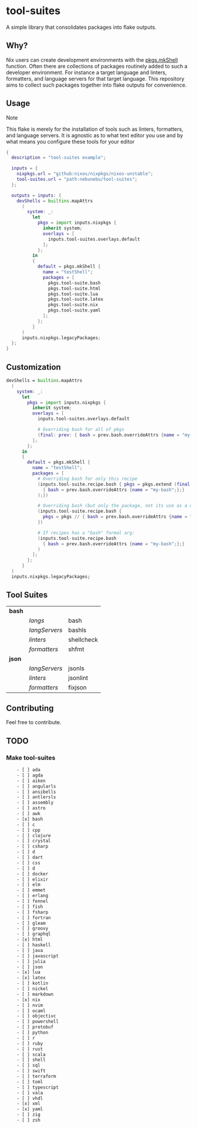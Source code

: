 # tool-suites

A simple library that consolidates packages into flake
outputs.

## Why?

Nix users can create development environments with the [pkgs.mkShell](https://ryantm.github.io/nixpkgs/builders/special/mkshell/)
function. Often there are collections of packages routinely added to such a
developer environment. For instance a target language and linters, formatters,
and language servers for that target language. This repository aims to collect
such packages together into flake outputs for convenience.

## Usage

> [!Note]
> This flake is merely for the installation of tools such as linters,
> formatters, and language servers. It is agnostic as to what text editor you
> use and by what means you configure these tools for your editor

```nix
{
  description = "tool-suites example";

  inputs = {
    nixpkgs.url = "github:nixos/nixpkgs/nixos-unstable";
    tool-suites.url = "path:nebunebu/tool-suites";
  };

  outputs = inputs: {
    devShells = builtins.mapAttrs
      (
        system: _:
          let
            pkgs = import inputs.nixpkgs {
              inherit system;
              overlays = [
                inputs.tool-suites.overlays.default
              ];
            };
          in
          {
            default = pkgs.mkShell {
              name = "testShell";
              packages = [
                pkgs.tool-suite.bash
                pkgs.tool-suite.html
                pkgs.tool-suite.lua
                pkgs.tool-suite.latex
                pkgs.tool-suite.nix
                pkgs.tool-suite.yaml
              ];
            };
          }
      )
      inputs.nixpkgs.legacyPackages;
  };
}
```

## Customization

<!-- FIX: elaborate for clarity -->

```nix
devShells = builtins.mapAttrs
  (
    system: _:
      let
        pkgs = import inputs.nixpkgs {
          inherit system;
          overlays = [
            inputs.tool-suites.overlays.default

            # Overriding bash for all of pkgs
            (final: prev: { bash = prev.bash.overrideAttrs {name = "my-bash";};})
          ];
        };
      in
      {
        default = pkgs.mkShell {
          name = "testShell";
          packages = [
            # Overriding bash for only this recipe
            (inputs.tool-suite.recipe.bash { pkgs = pkgs.extend (final: prev:
              { bash = prev.bash.overrideAttrs {name = "my-bash";};}
            );})

            # Overriding bash (but only the package, not its use as a dependency)
            (inputs.tool-suite.recipe.bash { 
              pkgs = pkgs // { bash = prev.bash.overrideAttrs {name = "my-bash";};};
            })

            # If recipes has a "bash" formal arg:
            (inputs.tool-suite.recipe.bash
              { bash = prev.bash.overrideAttrs {name = "my-bash";};}
            )
          ];
        };
      }
  )
  inputs.nixpkgs.legacyPackages;
```

## Tool Suites

|          |               |            |
| -------- | ------------- | ---------- |
| **bash** |               |            |
|          | *langs*       | bash       |
|          | *langServers* | bashls     |
|          | *linters*     | shellcheck |
|          | *formatters*  | shfmt      |
| **json** |               |            |
|          | *langServers* | jsonls     |
|          | *linters*     | jsonlint   |
|          | *formatters*  | fixjson    |

<!-- | html        |                | -->
<!-- | ----------- | -------------- | -->
<!-- | langServers | htmlls         | -->
<!-- | linters     | htmlhint       | -->
<!-- | formatters  | htmlbeautifier | -->
<!---->
<!-- | lua         |          | -->
<!-- | ----------- | -------- | -->
<!-- | langs       | lua      | -->
<!-- | langServers | lua-ls   | -->
<!-- | linters     | luacheck | -->
<!-- | formatters  | stylua   | -->
<!---->
<!-- | nix         |                  | -->
<!-- | ----------- | ---------------- | -->
<!-- | langServers | nixd             | -->
<!-- | linters     | statix, deadnix  | -->
<!-- | formatters  | nixfmt-rfc-style | -->
<!---->
<!-- | tex         |             | -->
<!-- | ----------- | ----------- | -->
<!-- | langServers | texlab      | -->
<!-- | linters     | chktex      | -->
<!-- | formatters  | latexindent | -->
<!---->
<!-- | xml         |           | -->
<!-- | ----------- | --------- | -->
<!-- | langServers | lemminx   | -->
<!-- | linters     | xmllint   | -->
<!-- | formatters  | xmlformat | -->
<!---->
<!-- | yaml        |          | -->
<!-- | ----------- | -------- | -->
<!-- | langServers | yamlls   | -->
<!-- | linters     | yamllint | -->
<!-- | formatters  | yamlfmt  | -->

## Contributing

Feel free to contribute.

## TODO

### Make tool-suites

```txt
    - [ ] ada
    - [ ] agda
    - [ ] aiken
    - [ ] angularls
    - [ ] ansibells
    - [ ] antlersls
    - [ ] assembly
    - [ ] astro
    - [ ] awk 
    - [x] bash 
    - [ ] c
    - [ ] cpp
    - [ ] clojure
    - [ ] crystal 
    - [ ] csharp
    - [ ] d
    - [ ] dart
    - [ ] css 
    - [ ] d
    - [ ] docker
    - [ ] elixir
    - [ ] elm 
    - [ ] emmet
    - [ ] erlang
    - [ ] fennel 
    - [ ] fish
    - [ ] fsharp
    - [ ] fortran
    - [ ] gleam
    - [ ] groovy
    - [ ] graphql
    - [x] html
    - [ ] haskell
    - [ ] java
    - [ ] javascript 
    - [ ] julia
    - [ ] json 
    - [x] lua 
    - [x] latex 
    - [ ] kotlin
    - [ ] nickel 
    - [ ] markdown
    - [x] nix 
    - [ ] nvim
    - [ ] ocaml 
    - [ ] objectivc
    - [ ] powershell
    - [ ] protobuf
    - [ ] python
    - [ ] r
    - [ ] ruby
    - [ ] rust
    - [ ] scala
    - [ ] shell
    - [ ] sql
    - [ ] swift
    - [ ] terraform
    - [ ] toml
    - [ ] typescript
    - [ ] vala 
    - [ ] vhdl
    - [x] xml 
    - [x] yaml 
    - [ ] zig 
    - [ ] zsh 
```
